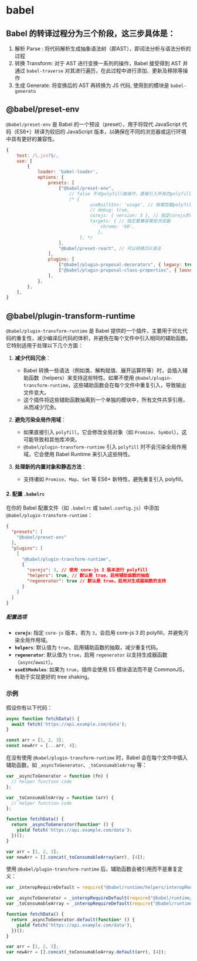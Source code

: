 # babel

## Babel 的转译过程分为三个阶段，这三步具体是：
1. 解析 Parse : 将代码解析生成抽象语法树（即AST），即词法分析与语法分析的过程
2. 转换 Transform: 对于 AST 进行变换一系列的操作，Babel 接受得到 AST 并通过 `babel-traverse` 对其进行遍历，在此过程中进行添加、更新及移除等操作
3. 生成 Generate: 将变换后的 AST 再转换为 JS 代码, 使用到的模块是 `babel-generato`

## @babel/preset-env
`@babel/preset-env` 是 Babel 的一个预设（preset），用于将现代 JavaScript 代码（ES6+）转译为较旧的 JavaScript 版本，以确保在不同的浏览器或运行环境中具有更好的兼容性。
```js
{
    test: /\.jsx?$/,
    use: [
        {
            loader: 'babel-loader',
            options: {
                presets: [
                    ["@babel/preset-env",
                        // false 不对polyfill做操作，直接引入所有的polyfill 代价非常多非常大
                        /* {
                                useBuiltIns: 'usage', // 按需加载polyfill
                                // debug: true,
                                corejs: { version: 3 }, // 指定corejs的版本号 2或者3 polyfill
                                targets: { // 指定要兼容哪些浏览器
                                    chrome: '60',
                                   },
                            }, */
                    ],
                    "@babel/preset-react", // 可以转换JSX语法
                ],
                plugins: [
                    ["@babel/plugin-proposal-decorators", { legacy: true }],
                    ["@babel/plugin-proposal-class-properties", { loose: true }],
                ],
            },
        },
    ],
}
```

## @babel/plugin-transform-runtime
`@babel/plugin-transform-runtime` 是 Babel 提供的一个插件，主要用于优化代码的重复性，减少编译后代码的体积，并避免在每个文件中引入相同的辅助函数。它特别适用于处理以下几个方面：

1. **减少代码冗余**：
   - Babel 转换一些语法（例如类、解构赋值、展开运算符等）时，会插入辅助函数（helpers）来支持这些特性。如果不使用 `@babel/plugin-transform-runtime`，这些辅助函数会在每个文件中重复引入，导致输出文件变大。
   - 这个插件将这些辅助函数抽离到一个单独的模块中，所有文件共享引用，从而减少冗余。

2. **避免污染全局作用域**：
   - 如果直接引入 `polyfill`，它会修改全局对象（如 `Promise`、`Symbol`），这可能导致和其他库冲突。
   - `@babel/plugin-transform-runtime` 引入 `polyfill` 时不会污染全局作用域，它会使用 Babel Runtime 来引入这些特性。

3. **处理新的内置对象和静态方法**：
   - 支持诸如 `Promise`、`Map`、`Set` 等 ES6+ 新特性，避免重复引入 polyfill。

#### 2. 配置 `.babelrc`

在你的 Babel 配置文件（如 `.babelrc` 或 `babel.config.js`）中添加 `@babel/plugin-transform-runtime`：

```json
{
  "presets": [
    "@babel/preset-env"
  ],
  "plugins": [
    [
      "@babel/plugin-transform-runtime",
      {
        "corejs": 3, // 使用 core-js 3 版本进行 polyfill
        "helpers": true, // 默认是 true，启用辅助函数的抽取
        "regenerator": true // 默认是 true，启用对生成器函数的支持
      }
    ]
  ]
}
```

##### 配置选项

- **`corejs`**: 指定 `core-js` 版本，若为 `3`，会启用 core-js 3 的 polyfill，并避免污染全局作用域。
- **`helpers`**: 默认值为 `true`，启用辅助函数的抽取，减少重复代码。
- **`regenerator`**: 默认值为 `true`，启用 `regenerator` 以支持生成器函数（`async`/`await`）。
- **`useESModules`**: 如果为 `true`，插件会使用 ES 模块语法而不是 CommonJS，有助于实现更好的 tree shaking。

### 示例

假设你有以下代码：

```javascript
async function fetchData() {
  await fetch('https://api.example.com/data');
}

const arr = [1, 2, 3];
const newArr = [...arr, 4];
```

在没有使用 `@babel/plugin-transform-runtime` 时，Babel 会在每个文件中插入辅助函数，如 `_asyncToGenerator`、`_toConsumableArray` 等：

```javascript
var _asyncToGenerator = function (fn) {
  // helper function code
};

var _toConsumableArray = function (arr) {
  // helper function code
};

function fetchData() {
  return _asyncToGenerator(function* () {
    yield fetch('https://api.example.com/data');
  })();
}

var arr = [1, 2, 3];
var newArr = [].concat(_toConsumableArray(arr), [4]);
```

使用 `@babel/plugin-transform-runtime` 后，辅助函数会被引用而不是重复定义：

```javascript
var _interopRequireDefault = require("@babel/runtime/helpers/interopRequireDefault");

var _asyncToGenerator = _interopRequireDefault(require("@babel/runtime/helpers/asyncToGenerator"));
var _toConsumableArray = _interopRequireDefault(require("@babel/runtime/helpers/toConsumableArray"));

function fetchData() {
  return _asyncToGenerator.default(function* () {
    yield fetch('https://api.example.com/data');
  })();
}

var arr = [1, 2, 3];
var newArr = [].concat(_toConsumableArray.default(arr), [4]);
```
